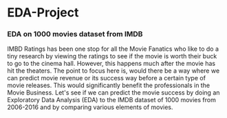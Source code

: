 # EDA-Project

### EDA on 1000 movies dataset from IMDB

IMBD Ratings has been one stop for all the Movie Fanatics who like to do a tiny research by viewing the ratings to see if the movie is worth their buck to go to the cinema hall. However, this happens much after the movie has hit the theaters.
The point to focus here is, would there be a way where we can predict movie revenue or its success way before a certain type of movie releases. This would significantly benefit the professionals in the Movie Business.
Let's see if we can predict the movie success by doing an Exploratory Data Analysis (EDA) to the IMDB dataset of 1000 movies from 2006-2016 and by comparing various elements of movies.
